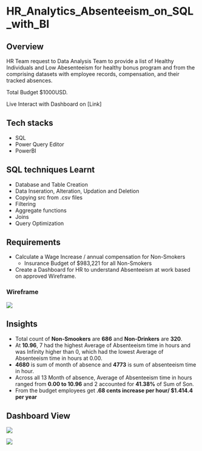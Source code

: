 # HR_Analytics_Absenteeism_on_SQL_with_BI

## Overview

HR Team request to Data Analysis Team to provide a list of Healthy Individuals and Low Abesenteeism for healthy bonus program and from
the comprising datasets with employee records, compensation, and their tracked absences.

Total Budget $1000USD.

Live Interact with Dashboard on [Link]

## Tech stacks
  - SQL
  - Power Query Editor
  - PowerBI
    
## SQL techniques Learnt
  - Database and Table Creation
  - Data Inseration, Alteration, Updation and Deletion
  - Copying src from .csv files
  - Filtering
  - Aggregate functions
  - Joins
  - Query Optimization

## Requirements
  - Calculate a Wage Increase / annual compensation for Non-Smokers
     - Insurance Budget of $983,221 for all Non-Smokers
  - Create a Dashboard for HR to understand Absenteeism at work based on approved Wireframe.
    
### Wireframe

  <img src="https://github.com/Manojkumar0715/HR_Analytics_Absenteeism_on_SQL_with_BI/blob/main/Wireframe.png"
    class="center">

## Insights

- Total count of **Non-Smookers** are **686** and **Non-Drinkers** are **320**.
- ﻿At **10.96**, 7 had the highest Average of Absenteeism time in hours and was Infinity higher than 0, which had the lowest Average of Absenteeism time in hours at 0.00.
-  ﻿﻿**4680**﻿ is sum of month of absence and ﻿**4773**﻿ is sum of absenteeism time in hour.
- ﻿Across all 13 Month of absence, Average of Absenteeism time in hours ranged from **0.00 to 10.96** and 2 accounted for **41.38%** of Sum of Son.
- From the budget employees get **.68 cents increase per hour/ $1.414.4 per year**
  
## Dashboard View

  <img src="https://github.com/Manojkumar0715/HR_Analytics_Absenteeism_on_SQL_with_BI/blob/main/Main%20Dashboard.png"
    class="center">

  <img src="https://github.com/Manojkumar0715/HR_Analytics_Absenteeism_on_SQL_with_BI/blob/main/Md2.png"
    class="center">

    
